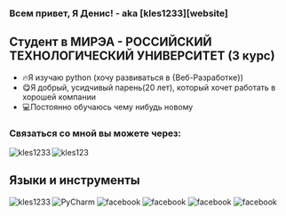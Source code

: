 ### Всем привет, Я Денис! - aka [kles1233][website]


## Cтудент в МИРЭА - РОССИЙСКИЙ ТЕХНОЛОГИЧЕСКИЙ УНИВЕРСИТЕТ (3 курс)
- 🔥Я изучаю python (хочу развиваться в {Веб-Разработке}) 
- 😋Я добрый, усидчивый парень(20 лет), который хочет работать в хорошей компании
- 💻Постоянно обучаюсь чему нибудь новому
### Связаться со мной вы можете через:

[<img align="left" alt="kles1233" src="https://img.icons8.com/bubbles/50/000000/sent.png"/>][telegram]
[<img align="left" alt="kles123" src="https://img.icons8.com/doodle/48/000000/vk-messenger.png"/>][vk]



<br />



## Языки и инструменты

<img align="left" alt="kles1233" src="https://img.icons8.com/color/48/000000/visual-studio-code-2019.png" alt="Visual Studio Code">
<img src="https://img.icons8.com/color/48/000000/pycharm.png" alt="PyCharm">
<img src="facebook.svg" alt="facebook">
<img src="facebook.svg" alt="facebook">
<img src="facebook.svg" alt="facebook">
<img src="facebook.svg" alt="facebook">


<br />
<br />


[telegram]: https://t.me/kles1233
[vk]: https://vk.com/the_best_kluch



